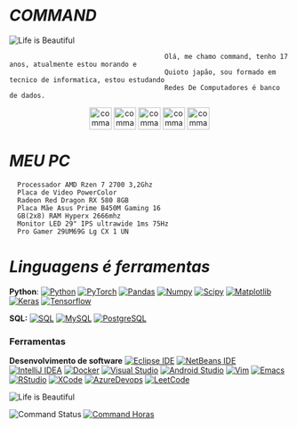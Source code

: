 #                                                                    *COMMAND*

  ![Life is Beautiful](https://i.gifer.com/nku.gif)

                                           Olá, me chamo command, tenho 17 anos, atualmente estou morando e
                                           Quioto japão, sou formado em tecnico de informatica, estou estudando
                                           Redes De Computadores é banco de dados.
<p align="center">
<a href="https://dev.to/command" target="blank"><img align="center" src="https://cdn.jsdelivr.net/npm/simple-icons@3.0.1/icons/dev-dot-to.svg" alt="commandrose" height="40" width="40" /></a>
<a href="https://twitter.com/command4071" target="blank"><img align="center" src="https://cdn.jsdelivr.net/npm/simple-icons@3.0.1/icons/twitter.svg" alt="commandrose" height="40" width="40" /></a>
<a href="https://linkedin.com/in/commandcb" target="blank"><img align="center" src="https://cdn.jsdelivr.net/npm/simple-icons@3.0.1/icons/linkedin.svg" alt="commandrose" height="40" width="40" /></a>
<a href="https://fb.com/lucaschelser" target="blank"><img align="center" src="https://cdn.jsdelivr.net/npm/simple-icons@3.0.1/icons/facebook.svg" alt="commandrose" height="40" width="40" /></a>
<a href="https://instagram.com/commandrose" target="blank"><img align="center" src="https://cdn.jsdelivr.net/npm/simple-icons@3.0.1/icons/instagram.svg" alt="commandrose" height="40" width="40" /></a>
</p>



#                                                                    *MEU PC*

      Processador AMD Rzen 7 2700 3,2Ghz 
      Placa de Video PowerColor
      Radeon Red Dragon RX 580 8GB 
      Placa Mãe Asus Prime B450M Gaming 16
      GB(2x8) RAM Hyperx 2666mhz
      Monitor LED 29" IPS ultrawide 1ms 75Hz
      Pro Gamer 29UM69G Lg CX 1 UN


#                                                                    *Linguagens é ferramentas*

  **Python**:
  [![Python](https://img.shields.io/badge/-Python-black?style=flat&logo=python&link=https://github.com/commandrose/Python)](https://github.com/https://github.com/commandrose/Python)
  [![PyTorch](https://img.shields.io/badge/-PyTorch-EE4C2C?style=flat&logo=PyTorch&logoColor=white&link=https://github.com/commandrose/Python)](https://github.com/commandrose/Python)
  [![Pandas](https://img.shields.io/badge/-Pandas-150458?style=flat&logo=Pandas&link=https://github.com/commandrose/Python)](https://github.com/commandrose/Python)
  [![Numpy](https://img.shields.io/badge/-Numpy-lightgray?style=flat&logo=Numpy&logoColor=white&link=https://github.com/commandrose/Python)](https://github.com/commandrose/Python)
  [![Scipy](https://img.shields.io/badge/-Scipy-blue?style=flat&logo=Scipy&logoColor=white&link=https://github.com/commandrose/Python)](https://github.com/commandrose/Python)
  [![Matplotlib](https://img.shields.io/badge/-Matplotlib-black?style=flat&logo=Matplotlib&logoColor=white&link=https://github.com/commandrose/Python)](https://github.com/commandrose/Python)
  [![Keras](https://img.shields.io/badge/-Keras-D00000?style=flat&logo=Keras&link=https://github.com/commandrose/Python)](https://github.com/commandrose/Python)
  [![Tensorflow](https://img.shields.io/badge/-Tensorflow-gray?style=flat&logo=tensorflow&link=https://github.com/commandrose/Python)](https://github.com/commandrose/Python) 

  **SQL:**
  [![SQL](https://img.shields.io/badge/-SQL-orange?style=flat&logo=sql&link=https://github.com/commandrose)](https://github.com/commandrose)
  [![MySQL](https://img.shields.io/badge/-MySQL-lightgray?style=flat&logo=mysql&link=https://github.com/commandrose)](https://github.com/commandrose)
  [![PostgreSQL](https://img.shields.io/badge/-PostgreSQL-blue?style=flat&logo=postgresql&link=https://github.com/commandrose)](https://github.com/commandrose)

### Ferramentas

**Desenvolvimento de software**
[![Eclipse IDE](https://img.shields.io/badge/-darkblue?style=flat&logo=Eclipse-IDE&logoColor=white&link=https://github.com/commandrose "Eclipse IDE")](https://github.com/commandrose)
[![NetBeans IDE](https://img.shields.io/badge/-1B6AC6?style=flat&logo=Apache-NetBeans-IDE&logoColor=white&link=https://github.com/commandrose "NetBeans IDE")](https://github.com/commandrose)
[![IntelliJ IDEA](https://img.shields.io/badge/-red?style=flat&logo=IntelliJ-IDEA&logoColor=white&link=https://github.com/commandrose "IntelliJ IDEA")](https://github.com/commandrose)
[![Docker](https://img.shields.io/badge/-2496ED?style=flat&logo=Docker&logoColor=white&link=https://github.com/commandrose "Docker")](https://github.com/commandrose)
[![Visual Studio](https://img.shields.io/badge/-007ACC?style=flat&logo=Visual-Studio-Code&logoColor=white&link=https://github.com/commandrose "Visual Studio")](https://github.com/commandrose)
[![Android Studio](https://img.shields.io/badge/-3DDC84?style=flat&logo=Android-Studio&logoColor=white&link=https://github.com/commandrose "Android Studio" )](https://github.com/commandrose)
[![Vim](https://img.shields.io/badge/-019733?style=flat&logo=Vim&logoColor=white&link=https://github.com/commandrose "Vim")](https://github.com/commandrose)
[![Emacs](https://img.shields.io/badge/-7F5AB6?style=flat&logo=GNU-Emacs&logoColor=white&link=https://github.com/commandrose "Emacs")](https://github.com/commandrose)
[![RStudio](https://img.shields.io/badge/-75AADB?style=flat&logo=RStudio&logoColor=white&link=https://github.com/commandrose "RStudio")](https://github.com/commandrose)
[![XCode](https://img.shields.io/badge/-1575F9?style=flat&logo=Xcode&logoColor=white&link=https://github.com/commandrose "XCode")](https://github.com/commandrose)
[![AzureDevops](https://img.shields.io/badge/-0175C2?style=flat&logo=azureDevops&logoColor=white&link=https://github.com/commandrose "AzureDevops")](https://github.com/commandrose)
[![LeetCode](https://img.shields.io/badge/-02569B?style=flat&logo=leetCode&logoColor=white&link=https://github.com/commandrose "LeetCode")](https://github.com/commandrose)



![Life is Beautiful](https://i.pinimg.com/originals/71/b8/df/71b8dfab0b561e3963270831b78bbd0f.jpg)


![Command Status](https://github-readme-stats.vercel.app/api?username=commandrose&show_icons=true&theme=graywhite) [![Command Horas](https://github-readme-stats.vercel.app/api/wakatime?username=command)](https://github.com/commandrose/github-readme-stats)

